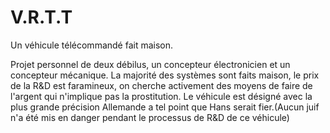 # V.R.T.T
Un véhicule télécommandé fait maison.

Projet personnel de deux débilus, un concepteur électronicien et un concepteur mécanique. La majorité des systèmes sont faits maison, le prix de la R&D est faramineux, on cherche activement des moyens de faire de l'argent qui n'implique pas la prostitution. Le véhicule est désigné avec la plus grande précision Allemande a tel point que Hans serait fier.(Aucun juif n'a été mis en danger pendant le processus de R&D de ce véhicule)
